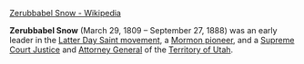 ﻿[Zerubbabel Snow - Wikipedia](https://en.wikipedia.org/wiki/Zerubbabel_Snow)

**Zerubbabel Snow** (March 29, 1809 – September 27, 1888) was an early leader in the [Latter Day Saint movement](https://en.wikipedia.org/wiki/Latter_Day_Saint_movement "Latter Day Saint movement"), a [Mormon pioneer](https://en.wikipedia.org/wiki/Mormon_pioneer "Mormon pioneer"), and a [Supreme Court Justice](https://en.wikipedia.org/wiki/List_of_justices_of_the_Utah_Supreme_Court#Associate_Justices_of_the_Utah_Territorial_Supreme_Court "List of justices of the Utah Supreme Court") and [Attorney General](https://en.wikipedia.org/wiki/Attorney_General "Attorney General") of the [Territory of Utah](https://en.wikipedia.org/wiki/Territory_of_Utah "Territory of Utah").